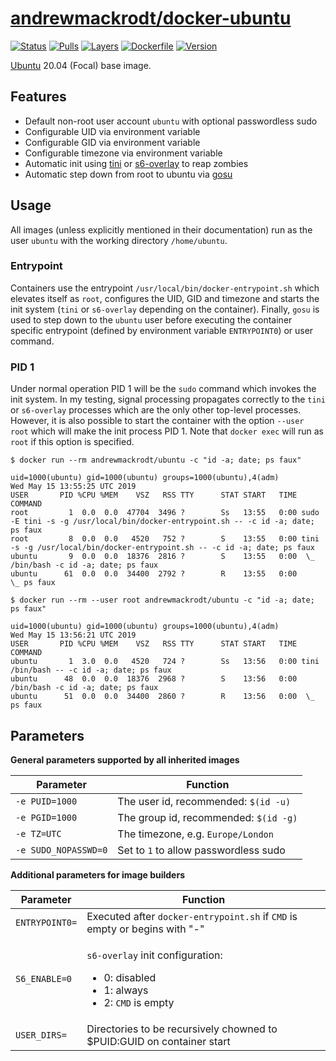 # [andrewmackrodt/docker-ubuntu](https://github.com/andrewmackrodt/dockerfiles/tree/master/ubuntu)

[![Status](https://jenkins.mackrodt.io/buildStatus/icon?job=dockerfiles%2Fubuntu)][status]
[![Pulls](https://img.shields.io/docker/pulls/andrewmackrodt/ubuntu.svg)][pulls]
[![Layers](https://images.microbadger.com/badges/image/andrewmackrodt/ubuntu.svg)][layers]
[![Dockerfile](https://img.shields.io/github/size/andrewmackrodt/dockerfiles/ubuntu/Dockerfile.svg?label=dockerfile)][dockerfile]
[![Version](https://images.microbadger.com/badges/version/andrewmackrodt/ubuntu.svg)][version]

[status]: https://jenkins.mackrodt.io/job/dockerfiles/job/ubuntu/
[pulls]: https://hub.docker.com/r/andrewmackrodt/ubuntu
[layers]: https://microbadger.com/images/andrewmackrodt/ubuntu
[dockerfile]: https://github.com/andrewmackrodt/dockerfiles/blob/master/ubuntu/Dockerfile
[version]: https://hub.docker.com/r/andrewmackrodt/ubuntu/tags

[Ubuntu](https://www.ubuntu.com/) 20.04 (Focal) base image.

## Features

* Default non-root user account `ubuntu` with optional passwordless sudo
* Configurable UID via environment variable
* Configurable GID via environment variable
* Configurable timezone via environment variable
* Automatic init using [tini][tini] or [s6-overlay][s6] to reap zombies
* Automatic step down from root to ubuntu via [gosu][gosu]

[tini]: https://github.com/krallin/tini
[s6]: https://github.com/just-containers/s6-overlay
[gosu]: https://github.com/tianon/gosu

## Usage

All images (unless explicitly mentioned in their documentation) run as the user
`ubuntu` with the working directory `/home/ubuntu`.

### Entrypoint

Containers use the entrypoint `/usr/local/bin/docker-entrypoint.sh` which
elevates itself as `root`, configures the UID, GID and timezone and starts the
init system (`tini` or `s6-overlay` depending on the container). Finally, `gosu` is
used to step down to the `ubuntu` user before executing the container specific
entrypoint (defined by environment variable `ENTRYPOINT0`) or user command.

### PID 1

Under normal operation PID 1 will be the `sudo` command which invokes the init
system. In my testing, signal processing propagates correctly to the `tini` or
`s6-overlay` processes which are the only other top-level processes. However, it
is also possible to start the container with the option `--user root` which will
make the init process PID 1. Note that `docker exec` will run as `root` if this
option is specified.

```
$ docker run --rm andrewmackrodt/ubuntu -c "id -a; date; ps faux"

uid=1000(ubuntu) gid=1000(ubuntu) groups=1000(ubuntu),4(adm)
Wed May 15 13:55:25 UTC 2019
USER       PID %CPU %MEM    VSZ   RSS TTY      STAT START   TIME COMMAND
root         1  0.0  0.0  47704  3496 ?        Ss   13:55   0:00 sudo -E tini -s -g /usr/local/bin/docker-entrypoint.sh -- -c id -a; date; ps faux
root         8  0.0  0.0   4520   752 ?        S    13:55   0:00 tini -s -g /usr/local/bin/docker-entrypoint.sh -- -c id -a; date; ps faux
ubuntu       9  0.0  0.0  18376  2816 ?        S    13:55   0:00  \_ /bin/bash -c id -a; date; ps faux
ubuntu      61  0.0  0.0  34400  2792 ?        R    13:55   0:00      \_ ps faux

$ docker run --rm --user root andrewmackrodt/ubuntu -c "id -a; date; ps faux"

uid=1000(ubuntu) gid=1000(ubuntu) groups=1000(ubuntu),4(adm)
Wed May 15 13:56:21 UTC 2019
USER       PID %CPU %MEM    VSZ   RSS TTY      STAT START   TIME COMMAND
ubuntu       1  3.0  0.0   4520   724 ?        Ss   13:56   0:00 tini /bin/bash -- -c id -a; date; ps faux
ubuntu      48  0.0  0.0  18376  2968 ?        S    13:56   0:00 /bin/bash -c id -a; date; ps faux
ubuntu      51  0.0  0.0  34400  2860 ?        R    13:56   0:00  \_ ps faux

```

## Parameters

**General parameters supported by all inherited images**

| Parameter | Function |
| --- | --- |
| `-e PUID=1000` | The user id, recommended: `$(id -u)` |
| `-e PGID=1000` | The group id, recommended: `$(id -g)` |
| `-e TZ=UTC` | The timezone, e.g. `Europe/London` |
| `-e SUDO_NOPASSWD=0` | Set to `1` to allow passwordless sudo |

**Additional parameters for image builders**

| Parameter | Function |
| --- | --- |
| `ENTRYPOINT0=` | Executed after `docker-entrypoint.sh` if `CMD` is empty or begins with "-" |
| `S6_ENABLE=0` | <p>`s6-overlay` init configuration:</p><ul><li>0: disabled</li><li>1: always</li><li>2: `CMD` is empty</li></ul> |
| `USER_DIRS=` | Directories to be recursively chowned to $PUID:GUID on container start |
